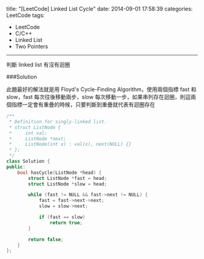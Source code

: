title: "[LeetCode] Linked List Cycle"
date: 2014-09-01 17:58:39
categories: LeetCode
tags:
- LeetCode
- C/C++
- Linked List
- Two Pointers
---
判斷 linked list 有沒有迴圈

<!-- more -->

###Solution

此題最好的解法就是用 Floyd's Cycle-Finding Algorithm，使用兩個指標 fast 和 slow，fast 每次往後移動兩步，slow 每次移動一步，如果串列存在迴圈，則這兩個指標一定會有重疊的時候，只要判斷到重疊就代表有迴圈存在

``` c++
/**
 * Definition for singly-linked list.
 * struct ListNode {
 *     int val;
 *     ListNode *next;
 *     ListNode(int x) : val(x), next(NULL) {}
 * };
 */
class Solution {
public:
    bool hasCycle(ListNode *head) {
        struct ListNode *fast = head;
        struct ListNode *slow = head;

        while (fast != NULL && fast->next != NULL) {
            fast = fast->next->next;
            slow = slow->next;

            if (fast == slow)
                return true;
        }

        return false;
    }
};
```
